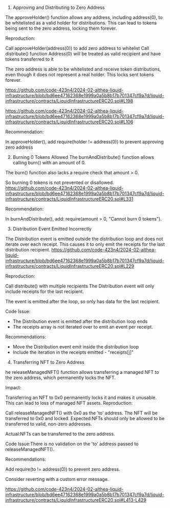 1. Approving and Distributing to Zero Address

The approveHolder() function allows any address, including address(0), to be whitelisted as a valid holder for distributions. This can lead to tokens being sent to the zero address, locking them forever.

Reproduction:

Call approveHolder(address(0)) to add zero address to whitelist
Call distribute() function
Address(0) will be treated as valid recipient and have tokens transferred to it

The zero address is able to be whitelisted and receive token distributions, even though it does not represent a real holder. This locks sent tokens forever.

https://github.com/code-423n4/2024-02-althea-liquid-infrastructure/blob/bd6ee47162368e1999a0a5b8b17b701347cf9a7d/liquid-infrastructure/contracts/LiquidInfrastructureERC20.sol#L198

https://github.com/code-423n4/2024-02-althea-liquid-infrastructure/blob/bd6ee47162368e1999a0a5b8b17b701347cf9a7d/liquid-infrastructure/contracts/LiquidInfrastructureERC20.sol#L106

Recommendation:

In approveHolder(), add require(holder != address(0)) to prevent approving zero address




2.  Burning 0 Tokens Allowed
The burnAndDistribute() function allows calling burn() with an amount of 0. 

The burn() function also lacks a require check that amount > 0.

So burning 0 tokens is not prevented or disallowed.
https://github.com/code-423n4/2024-02-althea-liquid-infrastructure/blob/bd6ee47162368e1999a0a5b8b17b701347cf9a7d/liquid-infrastructure/contracts/LiquidInfrastructureERC20.sol#L331

Recommendation:

In burnAndDistribute(), add: require(amount > 0, "Cannot burn 0 tokens").


3. Distribution Event Emitted Incorrectly

The Distribution event is emitted outside the distribution loop and does not iterate over each receipt. This causes it to only emit the receipts for the last distribution recipient.
https://github.com/code-423n4/2024-02-althea-liquid-infrastructure/blob/bd6ee47162368e1999a0a5b8b17b701347cf9a7d/liquid-infrastructure/contracts/LiquidInfrastructureERC20.sol#L229

Reproduction:

Call distribute() with multiple recipients
The Distribution event will only include receipts for the last recipient.

The event is emitted after the loop, so only has data for the last recipient.

Code Issue:

- The Distribution event is emitted after the distribution loop ends
- The receipts array is not iterated over to emit an event per receipt.

Recommendations:

- Move the Distribution event emit inside the distribution loop
- Include the iteration in the receipts emitted - "receipts[j]"


4. Transferring NFT to Zero Address

he releaseManagedNFT() function allows transferring a managed NFT to the zero address, which permanently locks the NFT.

Impact:

Transferring an NFT to 0x0 permanently locks it and makes it unusable.
This can lead to loss of managed NFT assets.
Reproduction:

Call releaseManagedNFT() with 0x0 as the 'to' address.
The NFT will be transferred to 0x0 and locked.
Expected:NFTs should only be allowed to be transferred to valid, non-zero addresses.

Actual:NFTs can be transferred to the zero address.

Code Issue:There is no validation on the 'to' address passed to releaseManagedNFT().

Recommendations:

Add require(to != address(0)) to prevent zero address.

Consider reverting with a custom error message.

https://github.com/code-423n4/2024-02-althea-liquid-infrastructure/blob/bd6ee47162368e1999a0a5b8b17b701347cf9a7d/liquid-infrastructure/contracts/LiquidInfrastructureERC20.sol#L413-L429


